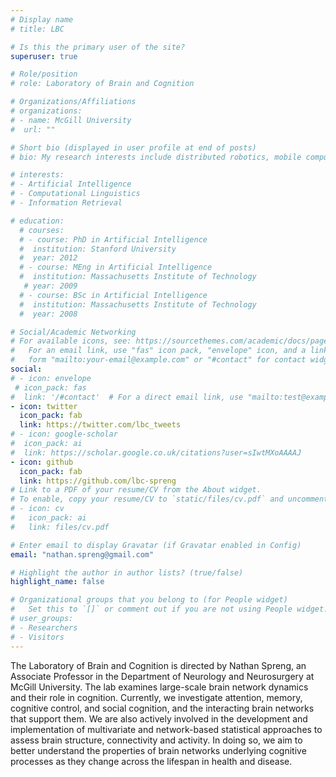 ```yaml
---
# Display name
# title: LBC

# Is this the primary user of the site?
superuser: true

# Role/position
# role: Laboratory of Brain and Cognition

# Organizations/Affiliations
# organizations:
# - name: McGill University
#  url: ""

# Short bio (displayed in user profile at end of posts)
# bio: My research interests include distributed robotics, mobile computing and programmable matter.

# interests:
# - Artificial Intelligence
# - Computational Linguistics
# - Information Retrieval

# education:
  # courses:
  # - course: PhD in Artificial Intelligence
  #  institution: Stanford University
  #  year: 2012
  # - course: MEng in Artificial Intelligence
  #  institution: Massachusetts Institute of Technology
   # year: 2009
  # - course: BSc in Artificial Intelligence
  #  institution: Massachusetts Institute of Technology
  #  year: 2008

# Social/Academic Networking
# For available icons, see: https://sourcethemes.com/academic/docs/page-builder/#icons
#   For an email link, use "fas" icon pack, "envelope" icon, and a link in the
#   form "mailto:your-email@example.com" or "#contact" for contact widget.
social:
# - icon: envelope
 # icon_pack: fas
#  link: '/#contact'  # For a direct email link, use "mailto:test@example.org".
- icon: twitter
  icon_pack: fab
  link: https://twitter.com/lbc_tweets
# - icon: google-scholar
#  icon_pack: ai
#  link: https://scholar.google.co.uk/citations?user=sIwtMXoAAAAJ
- icon: github
  icon_pack: fab
  link: https://github.com/lbc-spreng
# Link to a PDF of your resume/CV from the About widget.
# To enable, copy your resume/CV to `static/files/cv.pdf` and uncomment the lines below.
# - icon: cv
#   icon_pack: ai
#   link: files/cv.pdf

# Enter email to display Gravatar (if Gravatar enabled in Config)
email: "nathan.spreng@gmail.com"

# Highlight the author in author lists? (true/false)
highlight_name: false

# Organizational groups that you belong to (for People widget)
#   Set this to `[]` or comment out if you are not using People widget.
# user_groups:
# - Researchers
# - Visitors
---
```


The Laboratory of Brain and Cognition is directed by Nathan Spreng, an Associate Professor in the Department of Neurology and Neurosurgery at McGill University. The lab examines large-scale brain network dynamics and their role in cognition. Currently, we investigate attention, memory, cognitive control, and social cognition, and the interacting brain networks that support them. We are also actively involved in the development and implementation of multivariate and network-based statistical approaches to assess brain structure, connectivity and activity. In doing so, we aim to better understand the properties of brain networks underlying cognitive processes as they change across the lifespan in health and disease.
